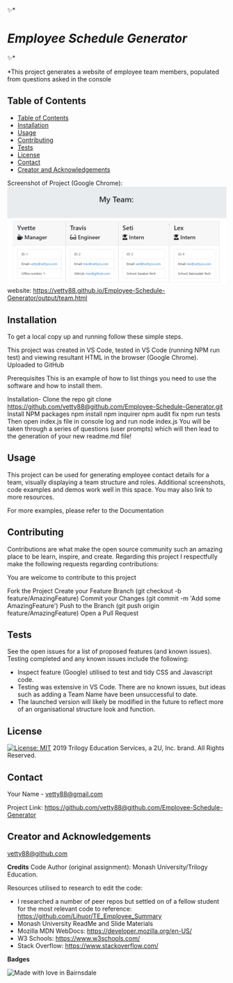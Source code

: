 ✨* *<h1>  Employee Schedule Generator </h1>* ✨*

*This project generates a website of employee team members, populated from questions asked in the console
  
   <!-- TABLE OF CONTENTS -->
## Table of Contents

- [Table of Contents](#table-of-contents)
- [Installation](#installation)
- [Usage](#usage)
- [Contributing](#contributing)
- [Tests](#tests)
- [License](#license)
- [Contact](#contact)
- [Creator and Acknowledgements](#creator-and-acknowledgements)

Screenshot of Project (Google Chrome): 
![Screenshot](Screen.PNG?raw=true "Screenshot")
website: https://vetty88.github.io/Employee-Schedule-Generator/output/team.html


## Installation
To get a local copy up and running follow these simple steps.

This project was created in VS Code, tested in VS Code (running NPM run test) and viewing resultant HTML in the browser (Google Chrome). Uploaded to GitHub

Prerequisites
This is an example of how to list things you need to use the software and how to install them.

Installation-
  Clone the repo
    git clone https://github.com/vetty88@github.com/Employee-Schedule-Generator.git
  Install NPM packages
    npm install
    npm inquirer
    npm audit fix
    npm run tests
  Then open index.js file in console log and run
    node index.js
  You will be taken through a series of questions (user prompts) which will then lead to the generation of your new readme.md file!


## Usage

This project can be used for generating employee contact details for a team, visually displaying a team structure and roles. Additional screenshots, code examples and demos work well in this space. You may also link to more resources.

For more examples, please refer to the Documentation

## Contributing

Contributions are what make the open source community such an amazing place to be learn, inspire, and create. Regarding this project I respectfully make the following requests regarding contributions:


You are welcome to contribute to this project

Fork the Project
  Create your Feature Branch 
    (git checkout -b feature/AmazingFeature)
  Commit your Changes 
    (git commit -m 'Add some AmazingFeature')
  Push to the Branch 
    (git push origin feature/AmazingFeature)
  Open a Pull Request

## Tests

See the open issues for a list of proposed features (and known issues). Testing completed and any known issues include the following:
* Inspect feature (Google) utilised to test and tidy CSS and Javascript code.
* Testing was extensive in VS Code. There are no known issues, but ideas such as adding a Team Name have been unsuccessful to date. 
* The launched version will likely be modified in the future to reflect more of an organisational structure look and function.
 
 
## License

[![License: MIT](https://img.shields.io/badge/License-MIT-yellow.svg)](https://opensource.org/licenses/MIT)
2019 Trilogy Education Services, a 2U, Inc. brand. All Rights Reserved.

## Contact

Your Name - vetty88@gmail.com

Project Link: https://github.com/vetty88@github.com/Employee-Schedule-Generator

## Creator and Acknowledgements

vetty88@github.com

**Credits**
Code Author (original assignment): Monash University/Trilogy Education.


Resources utilised to research to edit the code: 
* I researched a number of peer repos but settled on of a fellow student for the most relevant code to reference: https://github.com/Lihuor/TE_Employee_Summary
* Monash University ReadMe and Slide Materials
* Mozilla MDN WebDocs: https://developer.mozilla.org/en-US/ 
* W3 Schools: https://www.w3schools.com/
* Stack Overflow: https://www.stackoverflow.com/

**Badges**

![Made with love in Bairnsdale ](https://madewithlove.now.sh/au?heart=true&template=plastic&text=Bairnsdale+)
